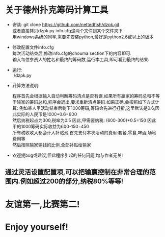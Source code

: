 关于德州扑克筹码计算工具
=======

* 安装:
git clone https://github.com/nettedfish/dzpk.git  
或者直接拷贝dzpk.py info.cfg这两个文件到某个文件夹下  
用windows系统的同学,需要先安装python,最好是python2.6或以上的版本  

* 修改配置文件info.cfg  
每次活动结束后,修改info.cfg的chouma section下的内容即可.  
输入每位参赛人的姓名和最终的筹码数,运行本工具,即可看到最终的结果.  

* 运行:  
./dzpk.py

* 计算方法说明:  

    程序首先会根据输入自动判断筹码清点是否有误.如果所有赢家的筹码总和不等于输家的筹码总和,程序会退出,要求重新清点筹码.如果正确,会按照如下方式计算:
    例如某人甲活动结束后剩下1000筹码,筹码会先进行打折,这里默认是0.6,因此实际的人民币是1000*0.6=600  
    然后纳税起点为300,税率为0.5 因此,甲需要纳税: (600-300)*0.5=150 因此甲的1000筹码实际收益为600-150=450  
    所有税收收入都会计入补贴池,首先支付本次活动的费用:套餐,零食,啤酒,场地费用等  
    然后按照输家输钱的比例,全部补贴给输家  

* 欢迎提bug或建议,但此程序引起的任何问题,均与作者无关!  

通过灵活设置配置项,可以把输赢控制在非常合理的范围内.例如超过200的部分,纳税80%等等!
---

友谊第一,比赛第二!
=====

Enjoy yourself!
=====

